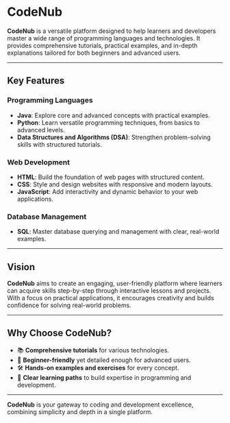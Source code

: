 # CodeNub

**CodeNub** is a versatile platform designed to help learners and developers master a wide range of programming languages and technologies. It provides comprehensive tutorials, practical examples, and in-depth explanations tailored for both beginners and advanced users.

---

## Key Features

### **Programming Languages**
- **Java**: Explore core and advanced concepts with practical examples.
- **Python**: Learn versatile programming techniques, from basics to advanced levels.
- **Data Structures and Algorithms (DSA)**: Strengthen problem-solving skills with structured tutorials.

### **Web Development**
- **HTML**: Build the foundation of web pages with structured content.
- **CSS**: Style and design websites with responsive and modern layouts.
- **JavaScript**: Add interactivity and dynamic behavior to your web applications.

### **Database Management**
- **SQL**: Master database querying and management with clear, real-world examples.

---

## Vision

**CodeNub** aims to create an engaging, user-friendly platform where learners can acquire skills step-by-step through interactive lessons and projects. With a focus on practical applications, it encourages creativity and builds confidence for solving real-world problems.

---

## Why Choose CodeNub?

- 📚 **Comprehensive tutorials** for various technologies.
- 🌟 **Beginner-friendly** yet detailed enough for advanced users.
- 🛠️ **Hands-on examples and exercises** for every concept.
- 🚀 **Clear learning paths** to build expertise in programming and development.

---

**CodeNub** is your gateway to coding and development excellence, combining simplicity and depth in a single platform.

